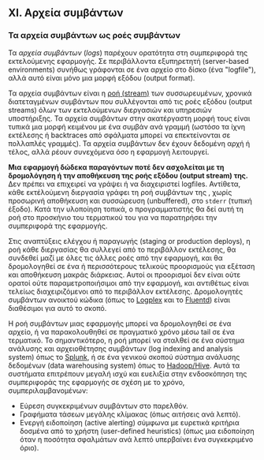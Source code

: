 ## XI. Αρχεία συμβάντων
### Τα αρχεία συμβάντων ως ροές συμβάντων

Τα *αρχεία συμβάντων* (*logs*) παρέχουν ορατότητα στη συμπεριφορά της εκτελούμενης εφαρμογής.  Σε περιβάλλοντα εξυπηρετητή (server-based environments) συνήθως γράφονται σε ένα αρχείο στο δίσκο (ένα "logfile"), αλλά αυτό είναι μόνο μια μορφή εξόδου (output format).

Τα αρχεία συμβάντων είναι η [ροή (stream)](https://adam.herokuapp.com/past/2011/4/1/logs_are_streams_not_files/) των συσσωρευμένων, χρονικά διατεταγμένων συμβάντων που συλλέγονται από τις ροές εξόδου (output streams) όλων των εκτελούμενων διεργασιών και υπηρεσιών υποστήριξης.  Τα αρχεία συμβάντων στην ακατέργαστη μορφή τους είναι τυπικά μια μορφή κειμένου με ένα συμβάν ανά γραμμή (ωστόσο τα ίχνη εκτέλεσης ή backtraces από σφάλματα μπορεί να επεκτείνονται σε πολλαπλές γραμμές).  Τα αρχεία συμβάντων δεν έχουν δεδομένη αρχή ή τέλος, αλλά ρέουν συνεχόμενα όσο η εφαρμογή λειτουργεί.

**Μια εφαρμογή δώδεκα παραγόντων ποτέ δεν ασχολείται με τη δρομολόγηση ή την αποθήκευση της ροής εξόδου (output stream) της.**  Δεν πρέπει να επιχειρεί να γράψει ή να διαχειριστεί logfiles.  Αντίθετα, κάθε εκτέλούμενη διεργασία γράφει τη ροή συμβάντων της , χωρίς προσωρινή αποθήκευση και συσσώρευση (unbuffered), στο `stderr` (τυπική έξοδο).  Κατά την υλοποίηση τοπικά, ο προγραμματιστής θα δεί αυτή τη ροή στο προσκήνιο του τερματικού του για να παρατηρήσει την συμπεριφορά της εφαρμογής.

Στις αναπτύξεις ελέγχου ή παραγωγής (staging or production deploys), η ροή κάθε διεργασίας θα συλλεγεί από το περιβάλλον εκτέλεσης, θα συνδεθεί μαζί με όλες τις άλλες ροές από την εφαρμογή, και θα δρομολογηθεί σε ένα ή περισσότερους τελικούς προορισμούς για εξέταση και αποθήκευση μακράς διάρκειας.  Αυτοί οι προορισμοί δεν είναι ούτε ορατοί ούτε παραμετροποιήσιμοι από την εφαρμογή, και αντιθέτως είναι τελείως διαχειριζόμενοι από το περιβάλλον εκτέλεσης.  Δρομολογητές συμβάντων ανοικτού κώδικα (όπως το [Logplex](https://github.com/heroku/logplex) και το [Fluentd](https://github.com/fluent/fluentd)) είναι διαθέσιμοι για αυτό το σκοπό.

Η ροή συμβάντων μιας εφαρμογής μπορεί να δρομολογηθεί σε ένα αρχείο, ή να παρακολουθηθεί σε πραγματικό χρόνο μέσω tail σε ένα τερματικό.  Το σημαντικότερο, η ροή μπορεί να σταλθεί σε ένα σύστημα ανάλυσης και αρχειοθέτησης συμβάντων (log indexing and analysis system) όπως το [Splunk](http://www.splunk.com/), ή σε ένα γενικού σκοπού σύστημα ανάλυσης δεδομένων (data warehousing system) όπως το [Hadoop/Hive](http://hive.apache.org/).  Αυτά τα συστήματα επιτρέπουν μεγαλή ισχύ και ευελιξία στην ενδοσκόπηση της συμπεριφοράς της εφαρμογής σε σχέση με το χρόνο, συμπεριλαμβανομένων:

* Εύρεση συγκεκριμένων συμβάντων στο παρελθόν.
* Γραφήματα τάσεων μεγάλης κλίμακας (όπως αιτήσεις ανά λεπτό).
* Ενεργή ειδοποίηση (active alerting) σύμφωνα με ευρετικά κριτήρια δοσμένα από το χρήστη (user-defined heuristics) (όπως μια ειδοποίηση όταν η ποσότητα σφαλμάτων ανά λεπτό υπερβαίνει ένα συγκεκριμένο όριο).

